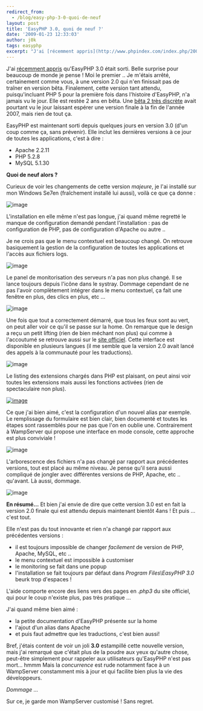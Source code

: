 ```yaml
---
redirect_from:
  - /blog/easy-php-3-0-quoi-de-neuf
layout: post
title: 'EasyPHP 3.0, quoi de neuf ?'
date: '2009-01-23 12:33:03'
author: j0k
tags: easyphp
excerpt: "J'ai [récemment appris](http://www.phpindex.com/index.php/2009/01/19/5216-easyphp-30-est-sorti) qu'EasyPHP 3.0 était sorti.     \nBelle surprise pour beaucoup de monde je pense ! Moi le premier ..   Je m'étais arrêté, certainement comme vous, à une version 2.0 qui n'en finissait pas de traîner en version bêta. Finalement, cette version tant attendu,      …"
---
```


J'ai [récemment appris](http://www.phpindex.com/index.php/2009/01/19/5216-easyphp-30-est-sorti) qu'EasyPHP 3.0 était sorti.
Belle surprise pour beaucoup de monde je pense ! Moi le premier ..   Je m'étais arrêté, certainement comme vous, à une version 2.0 qui n'en finissait pas de traîner en version bêta. Finalement, cette version tant attendu, puisqu'incluant PHP 5 pour la première fois dans l'histoire d'EasyPHP, n'a jamais vu le jour. Elle est restée 2 ans en bêta.   Une [bêta 2 très discrète](http://www.j0k3r.net/news-easyphp-2-0-beta-2-discrete-1946.html) avait pourtant vu le jour laissant espérer une version finale à la fin de l'année 2007, mais rien de tout ça.

EasyPHP est maintenant sorti depuis quelques jours en version 3.0 (d'un coup comme ça, sans prévenir). Elle inclut les dernières versions à ce jour de toutes les applications, c'est à dire :
 * Apache 2.2.11
 * PHP 5.2.8
 * MySQL 5.1.30

**Quoi de neuf alors ?**

Curieux de voir les changements de cette version *majeure*, je l'ai installé sur mon Windows Se7en (fraîchement installé lui aussi), voilà ce que ça donne :

 ![image](https://img209.imageshack.us/img209/8477/easyphp31fl7.png)

L'installation en elle même n'est pas longue, j'ai quand même regretté le manque de configuration demandé pendant l'installation : pas de configuration de PHP, pas de configuration d'Apache ou autre ..

Je ne crois pas que le menu contextuel est beaucoup changé.   On retrouve basiquement la gestion de la configuration de toutes les applications et l'accès aux fichiers logs.

 ![image](https://img238.imageshack.us/img238/5913/easyphp34gl6.png)

Le panel de monitorisation des serveurs n'a pas non plus changé.   Il se lance toujours depuis l'icône dans le systray. Dommage cependant de ne pas l'avoir complètement intégrer dans le menu contextuel, ça fait une fenêtre en plus, des clics en plus, etc ...

 ![image](https://img443.imageshack.us/img443/4039/easyphp35gw7.png)

Une fois que tout a correctement démarré, que tous les feux sont au vert, on peut aller voir ce qu'il se passe sur la home.   On remarque que le design a reçu un petit lifting (rien de bien méchant non plus) qui comme à l'accoutumé se retrouve aussi sur le [site officiel](http://www.easyphp.org).   Cette interface est disponible en plusieurs langues (il me semble que la version 2.0 avait lancé des appels à la communauté pour les traductions).

 ![image](https://img294.imageshack.us/img294/3448/easyphp32pr5.png)

Le listing des extensions chargés dans PHP est plaisant, on peut ainsi voir toutes les extensions mais aussi les fonctions activées (rien de spectaculaire non plus).

 [![image](https://img206.imageshack.us/img206/755/easyphp33lz1.th.png)](http://img206.imageshack.us/img206/755/easyphp33lz1.png)

Ce que j'ai bien aimé, c'est la configuration d'un nouvel alias par exemple.   Le remplissage du formulaire est bien clair, bien documenté et toutes les étapes sont rassemblés pour ne pas que l'on en oublie une. Contrairement à WampServer qui propose une interface en mode console, cette approche est plus conviviale !

 ![image](https://img339.imageshack.us/img339/6448/easyphp36uf6.png)

L'arborescence des fichiers n'a pas changé par rapport aux précédentes versions, tout est placé au même niveau.   Je pense qu'il sera aussi compliqué de jongler avec différentes versions de PHP, Apache, etc .. qu'avant.   Là aussi, dommage.

 ![image](https://img240.imageshack.us/img240/3794/easyphp310qv6.png)

**En résumé...**   Et bien j'ai envie de dire que cette version 3.0 est en fait la version 2.0 finale qui est attendu depuis maintenant bientôt 4ans ! Et puis ... c'est tout.

Elle n'est pas du tout innovante et rien n'a changé par rapport aux précédentes versions :
* il est toujours impossible de changer _facilement_ de version de PHP, Apache, MySQL, etc ..
* le menu contextuel est impossible à customiser
* le monitoring se fait dans une popup
* l'installation se fait toujours par défaut dans *Program Files\EasyPHP 3.0* beurk trop d'espaces !

L'aide comporte encore des liens vers des pages en *.php3* du site officiel, qui pour le coup n'existe plus, pas très pratique ...

J'ai quand même bien aimé :
* la petite documentation d'EasyPHP présente sur la home
* l'ajout d'un alias dans Apache
* et puis faut admettre que les traductions, c'est bien aussi!

Bref, j'étais content de voir un joli **3.0** estampillé cette nouvelle version, mais j'ai remarqué que c'était plus de la poudre aux yeux qu'autre chose, peut-être simplement pour rappeler aux utilisateurs qu'EasyPHP n'est pas mort... hmmm   Mais la *concurrence* est rude notamment face à un WampServer constamment mis à jour et qui facilite bien plus la vie des développeurs.

_Dommage ..._

Sur ce, je garde mon WampServer customisé ! Sans regret.
